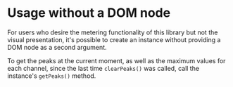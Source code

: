 # Usage without a DOM node

For users who desire the metering functionality of this library but not the visual presentation, it's possible to create an instance without providing a DOM node as a second argument.

To get the peaks at the current moment, as well as the maximum values for each channel, since the last time `clearPeaks()` was called, call the instance's `getPeaks()` method.

